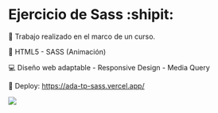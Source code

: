 # Ejercicio de Sass :shipit:

📌 Trabajo realizado en el marco de un curso.

🔧 HTML5 - SASS (Animación)

💻 Diseño web adaptable - Responsive Design - Media Query 
  
🚀 Deploy: https://ada-tp-sass.vercel.app/

![](https://i.ibb.co/HNbvNrM/Ada.png)



